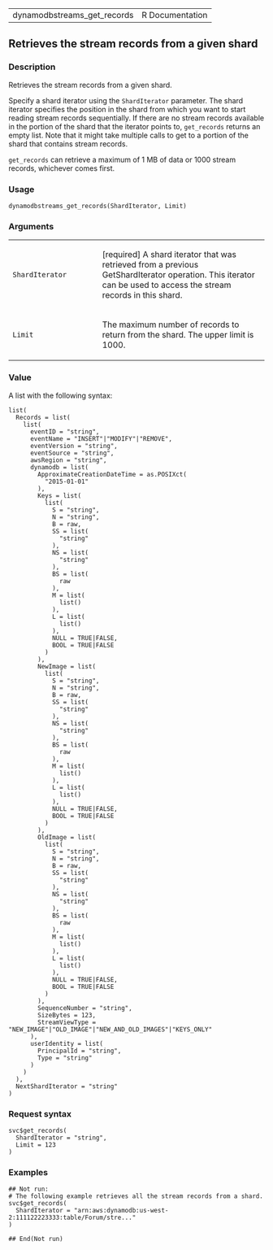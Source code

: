 <table style="width: 100%;">
<tbody>
<tr class="odd">
<td>dynamodbstreams_get_records</td>
<td style="text-align: right;">R Documentation</td>
</tr>
</tbody>
</table>

## Retrieves the stream records from a given shard

### Description

Retrieves the stream records from a given shard.

Specify a shard iterator using the `ShardIterator` parameter. The shard
iterator specifies the position in the shard from which you want to
start reading stream records sequentially. If there are no stream
records available in the portion of the shard that the iterator points
to, `get_records` returns an empty list. Note that it might take
multiple calls to get to a portion of the shard that contains stream
records.

`get_records` can retrieve a maximum of 1 MB of data or 1000 stream
records, whichever comes first.

### Usage

    dynamodbstreams_get_records(ShardIterator, Limit)

### Arguments

<table>
<colgroup>
<col style="width: 35%" />
<col style="width: 65%" />
</colgroup>
<tbody>
<tr class="odd">
<td><code
id="dynamodbstreams_get_records_:_ShardIterator">ShardIterator</code></td>
<td><p>[required] A shard iterator that was retrieved from a previous
GetShardIterator operation. This iterator can be used to access the
stream records in this shard.</p></td>
</tr>
<tr class="even">
<td><code id="dynamodbstreams_get_records_:_Limit">Limit</code></td>
<td><p>The maximum number of records to return from the shard. The upper
limit is 1000.</p></td>
</tr>
</tbody>
</table>

### Value

A list with the following syntax:

    list(
      Records = list(
        list(
          eventID = "string",
          eventName = "INSERT"|"MODIFY"|"REMOVE",
          eventVersion = "string",
          eventSource = "string",
          awsRegion = "string",
          dynamodb = list(
            ApproximateCreationDateTime = as.POSIXct(
              "2015-01-01"
            ),
            Keys = list(
              list(
                S = "string",
                N = "string",
                B = raw,
                SS = list(
                  "string"
                ),
                NS = list(
                  "string"
                ),
                BS = list(
                  raw
                ),
                M = list(
                  list()
                ),
                L = list(
                  list()
                ),
                NULL = TRUE|FALSE,
                BOOL = TRUE|FALSE
              )
            ),
            NewImage = list(
              list(
                S = "string",
                N = "string",
                B = raw,
                SS = list(
                  "string"
                ),
                NS = list(
                  "string"
                ),
                BS = list(
                  raw
                ),
                M = list(
                  list()
                ),
                L = list(
                  list()
                ),
                NULL = TRUE|FALSE,
                BOOL = TRUE|FALSE
              )
            ),
            OldImage = list(
              list(
                S = "string",
                N = "string",
                B = raw,
                SS = list(
                  "string"
                ),
                NS = list(
                  "string"
                ),
                BS = list(
                  raw
                ),
                M = list(
                  list()
                ),
                L = list(
                  list()
                ),
                NULL = TRUE|FALSE,
                BOOL = TRUE|FALSE
              )
            ),
            SequenceNumber = "string",
            SizeBytes = 123,
            StreamViewType = "NEW_IMAGE"|"OLD_IMAGE"|"NEW_AND_OLD_IMAGES"|"KEYS_ONLY"
          ),
          userIdentity = list(
            PrincipalId = "string",
            Type = "string"
          )
        )
      ),
      NextShardIterator = "string"
    )

### Request syntax

    svc$get_records(
      ShardIterator = "string",
      Limit = 123
    )

### Examples

    ## Not run: 
    # The following example retrieves all the stream records from a shard.
    svc$get_records(
      ShardIterator = "arn:aws:dynamodb:us-west-2:111122223333:table/Forum/stre..."
    )

    ## End(Not run)
